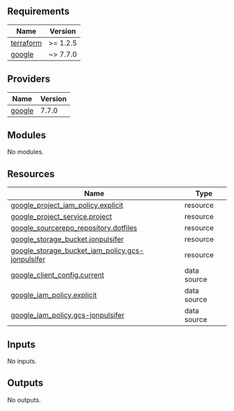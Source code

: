 <!-- BEGIN_TF_DOCS -->
## Requirements

| Name | Version |
|------|---------|
| <a name="requirement_terraform"></a> [terraform](#requirement\_terraform) | >= 1.2.5 |
| <a name="requirement_google"></a> [google](#requirement\_google) | ~> 7.7.0 |

## Providers

| Name | Version |
|------|---------|
| <a name="provider_google"></a> [google](#provider\_google) | 7.7.0 |

## Modules

No modules.

## Resources

| Name | Type |
|------|------|
| [google_project_iam_policy.explicit](https://registry.terraform.io/providers/hashicorp/google/latest/docs/resources/project_iam_policy) | resource |
| [google_project_service.project](https://registry.terraform.io/providers/hashicorp/google/latest/docs/resources/project_service) | resource |
| [google_sourcerepo_repository.dotfiles](https://registry.terraform.io/providers/hashicorp/google/latest/docs/resources/sourcerepo_repository) | resource |
| [google_storage_bucket.jonpulsifer](https://registry.terraform.io/providers/hashicorp/google/latest/docs/resources/storage_bucket) | resource |
| [google_storage_bucket_iam_policy.gcs-jonpulsifer](https://registry.terraform.io/providers/hashicorp/google/latest/docs/resources/storage_bucket_iam_policy) | resource |
| [google_client_config.current](https://registry.terraform.io/providers/hashicorp/google/latest/docs/data-sources/client_config) | data source |
| [google_iam_policy.explicit](https://registry.terraform.io/providers/hashicorp/google/latest/docs/data-sources/iam_policy) | data source |
| [google_iam_policy.gcs-jonpulsifer](https://registry.terraform.io/providers/hashicorp/google/latest/docs/data-sources/iam_policy) | data source |

## Inputs

No inputs.

## Outputs

No outputs.
<!-- END_TF_DOCS -->